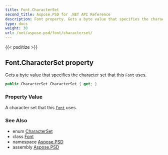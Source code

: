 ```yaml
---
title: Font.CharacterSet
second_title: Aspose.PSD for .NET API Reference
description: Font property. Gets a byte value that specifies the character set that this Font uses
type: docs
weight: 30
url: /net/aspose.psd/font/characterset/
---
```

{{< psd/tize >}}
## Font.CharacterSet property

Gets a byte value that specifies the character set that this [`Font`](../) uses.

```csharp
public CharacterSet CharacterSet { get; }
```

### Property Value

A character set that this [`Font`](../) uses.

### See Also

* enum [CharacterSet](../../characterset/)
* class [Font](../)
* namespace [Aspose.PSD](../../font/)
* assembly [Aspose.PSD](../../../)


